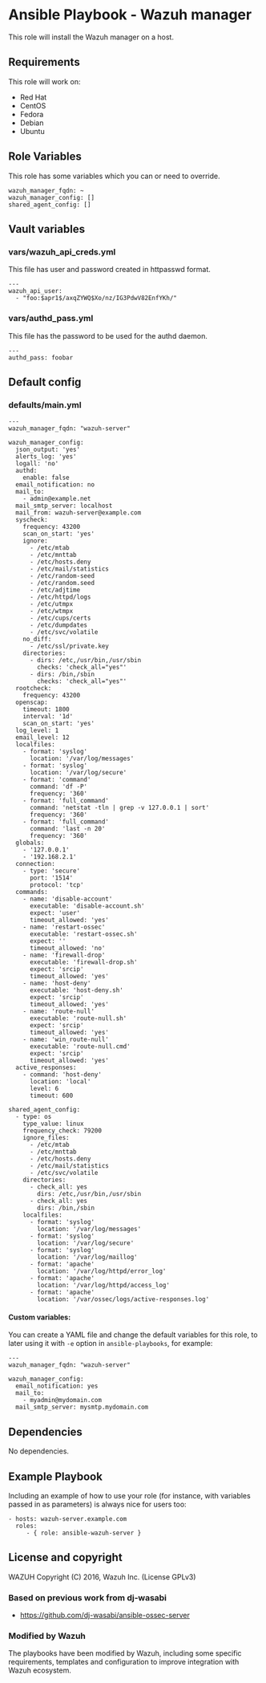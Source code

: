 Ansible Playbook - Wazuh manager
================================

This role will install the Wazuh manager on a host.

Requirements
------------

This role will work on:
 * Red Hat
 * CentOS
 * Fedora
 * Debian
 * Ubuntu

Role Variables
--------------

This role has some variables which you can or need to override.
```
wazuh_manager_fqdn: ~
wazuh_manager_config: []
shared_agent_config: []
```

Vault variables
----------------

### vars/wazuh_api_creds.yml
This file has user and password created in httpasswd format.
```
---
wazuh_api_user:
  - "foo:$apr1$/axqZYWQ$Xo/nz/IG3PdwV82EnfYKh/"
```

### vars/authd_pass.yml
This file has the password to be used for the authd daemon.
```
---
authd_pass: foobar
```

Default config
--------------

### defaults/main.yml
```
---
wazuh_manager_fqdn: "wazuh-server"

wazuh_manager_config:
  json_output: 'yes'
  alerts_log: 'yes'
  logall: 'no'
  authd:
    enable: false
  email_notification: no
  mail_to:
    - admin@example.net
  mail_smtp_server: localhost
  mail_from: wazuh-server@example.com
  syscheck:
    frequency: 43200
    scan_on_start: 'yes'
    ignore:
      - /etc/mtab
      - /etc/mnttab
      - /etc/hosts.deny
      - /etc/mail/statistics
      - /etc/random-seed
      - /etc/random.seed
      - /etc/adjtime
      - /etc/httpd/logs
      - /etc/utmpx
      - /etc/wtmpx
      - /etc/cups/certs
      - /etc/dumpdates
      - /etc/svc/volatile
    no_diff:
      - /etc/ssl/private.key
    directories:
      - dirs: /etc,/usr/bin,/usr/sbin
        checks: 'check_all="yes"'
      - dirs: /bin,/sbin
        checks: 'check_all="yes"'
  rootcheck:
    frequency: 43200
  openscap:
    timeout: 1800
    interval: '1d'
    scan_on_start: 'yes'
  log_level: 1
  email_level: 12
  localfiles:
    - format: 'syslog'
      location: '/var/log/messages'
    - format: 'syslog'
      location: '/var/log/secure'
    - format: 'command'
      command: 'df -P'
      frequency: '360'
    - format: 'full_command'
      command: 'netstat -tln | grep -v 127.0.0.1 | sort'
      frequency: '360'
    - format: 'full_command'
      command: 'last -n 20'
      frequency: '360'
  globals:
    - '127.0.0.1'
    - '192.168.2.1'
  connection:
    - type: 'secure'
      port: '1514'
      protocol: 'tcp'
  commands:
    - name: 'disable-account'
      executable: 'disable-account.sh'
      expect: 'user'
      timeout_allowed: 'yes'
    - name: 'restart-ossec'
      executable: 'restart-ossec.sh'
      expect: ''
      timeout_allowed: 'no'
    - name: 'firewall-drop'
      executable: 'firewall-drop.sh'
      expect: 'srcip'
      timeout_allowed: 'yes'
    - name: 'host-deny'
      executable: 'host-deny.sh'
      expect: 'srcip'
      timeout_allowed: 'yes'
    - name: 'route-null'
      executable: 'route-null.sh'
      expect: 'srcip'
      timeout_allowed: 'yes'
    - name: 'win_route-null'
      executable: 'route-null.cmd'
      expect: 'srcip'
      timeout_allowed: 'yes'
  active_responses:
    - command: 'host-deny'
      location: 'local'
      level: 6
      timeout: 600

shared_agent_config:
  - type: os
    type_value: linux
    frequency_check: 79200
    ignore_files:
      - /etc/mtab
      - /etc/mnttab
      - /etc/hosts.deny
      - /etc/mail/statistics
      - /etc/svc/volatile
    directories:
      - check_all: yes
        dirs: /etc,/usr/bin,/usr/sbin
      - check_all: yes
        dirs: /bin,/sbin
    localfiles:
      - format: 'syslog'
        location: '/var/log/messages'
      - format: 'syslog'
        location: '/var/log/secure'
      - format: 'syslog'
        location: '/var/log/maillog'
      - format: 'apache'
        location: '/var/log/httpd/error_log'
      - format: 'apache'
        location: '/var/log/httpd/access_log'
      - format: 'apache'
        location: '/var/ossec/logs/active-responses.log'
```

#### Custom variables:
You can create a YAML file and change the default variables for this role, to later using it with `-e` option in `ansible-playbooks`, for example:

```
---
wazuh_manager_fqdn: "wazuh-server"

wazuh_manager_config:
  email_notification: yes
  mail_to:
    - myadmin@mydomain.com
  mail_smtp_server: mysmtp.mydomain.com
```

Dependencies
------------

No dependencies.

Example Playbook
----------------

Including an example of how to use your role (for instance, with variables passed in as parameters) is always nice for users too:

    - hosts: wazuh-server.example.com
      roles:
         - { role: ansible-wazuh-server }

License and copyright
---------------------

WAZUH Copyright (C) 2016, Wazuh Inc. (License GPLv3)

### Based on previous work from dj-wasabi

 - https://github.com/dj-wasabi/ansible-ossec-server

### Modified by Wazuh

The playbooks have been modified by Wazuh, including some specific requirements, templates and configuration to improve integration with Wazuh ecosystem.
